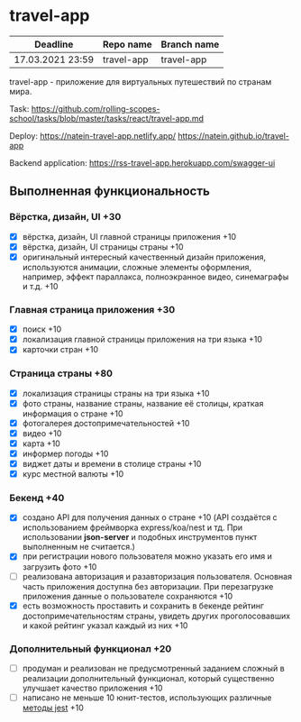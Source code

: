 # travel-app

| Deadline         | Repo name  | Branch name |
| ---------------- | ---------- | ----------- |
| 17.03.2021 23:59 | travel-app | travel-app  |

travel-app - приложение для виртуальных путешествий по странам мира. 

Task: https://github.com/rolling-scopes-school/tasks/blob/master/tasks/react/travel-app.md

Deploy: https://natein-travel-app.netlify.app/
        https://natein.github.io/travel-app
        
Backend application: https://rss-travel-app.herokuapp.com/swagger-ui

## Выполненная функциональность

### Вёрстка, дизайн, UI +30
- [x] вёрстка, дизайн, UI главной страницы приложения +10
- [x] вёрстка, дизайн, UI страницы страны +10
- [x] оригинальный интересный качественный дизайн приложения, используются анимации, сложные элементы оформления, например, эффект параллакса, полноэкранное видео, синемаграфы и т.д. +10

### Главная страница приложения +30
- [x] поиск +10
- [x] локализация главной страницы приложения на три языка +10
- [x] карточки стран +10

### Страница страны +80
- [x] локализация страницы страны на три языка +10
- [x] фото страны, название страны, название её столицы, краткая информация о стране +10
- [x] фотогалерея достопримечательностей +10
- [x] видео +10
- [x] карта +10
- [x] информер погоды +10
- [x] виджет даты и времени в столице страны +10
- [x] курс местной валюты +10

### Бекенд +40

- [x] создано API для получения данных о стране +10 (API создаётся с использованием фреймворка express/koa/nest и тд. При использовании **json-server** и подобных инструментов пункт выполненным не считается.)  
- [x] при регистрации нового пользователя можно указать его имя и загрузить фото +10
- [ ] реализована авторизация и разавторизация пользователя. Основная часть приложения доступна без авторизации. При перезагрузке приложения данные о пользователе сохраняются +10
- [x] есть возможность проставить и сохранить в бекенде рейтинг достопримечательностям страны, увидеть других проголосовавших и какой рейтинг указал каждый из них +10 

### Дополнительный функционал +20

- [ ] продуман и реализован не предусмотренный заданием сложный в реализации дополнительный функционал, который существенно улучшает качество приложения +10
- [ ] написано не меньше 10 юнит-тестов, использующих различные [методы jest](https://jestjs.io/docs/ru/expect) +10
